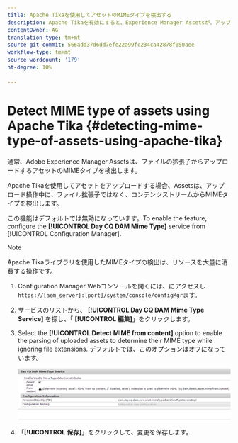 ```yaml
---
title: Apache Tikaを使用してアセットのMIMEタイプを検出する
description: Apache Tikaを有効にすると、Experience Manager Assetsが、アップロード操作中にファイル拡張子ではなく、コンテンツストリームからアセットのMIMEタイプを検出できるようになります。
contentOwner: AG
translation-type: tm+mt
source-git-commit: 566add37d6dd7efe22a99fc234ca42878f050aee
workflow-type: tm+mt
source-wordcount: '179'
ht-degree: 10%

---
```



# Detect MIME type of assets using Apache Tika {#detecting-mime-type-of-assets-using-apache-tika}

通常、Adobe Experience Manager Assetsは、ファイルの拡張子からアップロードするアセットのMIMEタイプを検出します。

Apache Tikaを使用してアセットをアップロードする場合、Assetsは、アップロード操作中に、ファイル拡張子ではなく、コンテンツストリームからMIMEタイプを検出します。

この機能はデフォルトでは無効になっています。To enable the feature, configure the **[!UICONTROL Day CQ DAM Mime Type]** service from [!UICONTROL Configuration Manager].

>[!NOTE]
>
>Apache Tikaライブラリを使用したMIMEタイプの検出は、リソースを大量に消費する操作です。

1. Configuration Manager Webコンソールを開くには、にアクセスし `https://[aem_server]:[port]/system/console/configMgr`ます。

1. サービスのリストから、 **[!UICONTROL Day CQ DAM Mime Type Service]** を探し、「 **[!UICONTROL 編集]**」をクリックします。

1. Select the **[!UICONTROL Detect MIME from content]** option to enable the parsing of uploaded assets to determine their MIME type while ignoring file extensions. デフォルトでは、このオプションはオフになっています。

   ![chlimage_1-333](assets/chlimage_1-333.png)

1. 「**[!UICONTROL 保存]**」をクリックして、変更を保存します。
